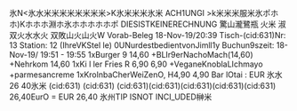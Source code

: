 氷N<氷水米米米米米米米米>K氷米米米氷米 ACH1UNGI >k米米米服米氷ポホホ)Kホホホ淵ホ氷ホホホホホポ DIESISTKEINERECHNUNG 驚山瀧鷺瓶 火米 淑双火水水火 双敗山火山火W Vorab-Beleg 18-Nov-19/20:39 Tisch-(cid:631)Nr: 13 Station: 12 (IhreVKStel le) 0UNurdestbedientvonJimll1y Buchun9szeit: 18-Nov-19/ 19:51 - 19:55 1xBurger 9 14,60 +BLIr9erNachoMach(14,60) +Nehrkom 14,60 1xKi l ler Fries R 6,90 6,90 +VeganeKnoblaLIchmayo +parmesancreme 1xKrolnbaCherWeiZenO, H4,90 4,90 Bar lOtai : EUR 氷水26 40氷米 (cid:631) (cid:631) (cid:631)(cid:631)(cid:631)(cid:631)(cid:631) 26,40EurO = EUR 26,40 氷州TIP ISNOT INCI_UDED榊米